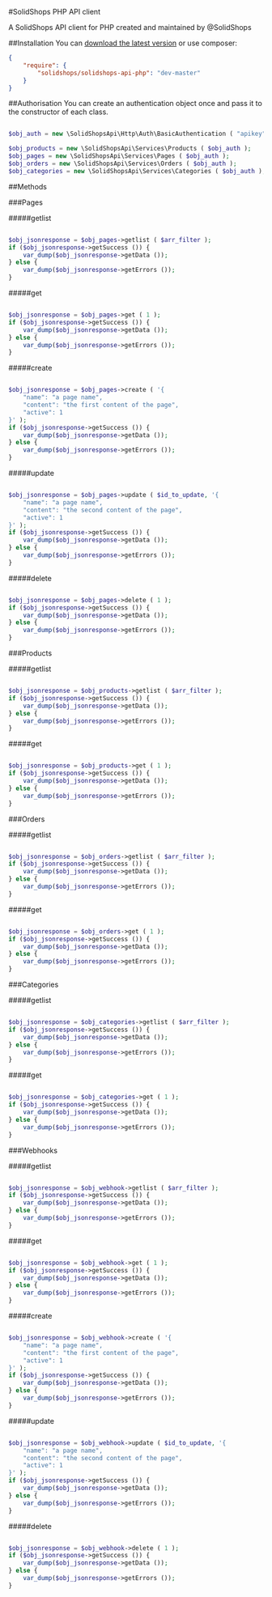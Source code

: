 #SolidShops PHP API client


A SolidShops API client for PHP created and maintained by @SolidShops


##Installation
You can [download the latest version](http://github.com/solidshops/solidshops-api-php/zipball/master) or use composer:

```json
{
	"require": {
		"solidshops/solidshops-api-php": "dev-master"
	}
}
```


##Authorisation
You can create an authentication object once and pass it to the constructor of each class.

```php

$obj_auth = new \SolidShopsApi\Http\Auth\BasicAuthentication ( "apikey", "apipassword" );

$obj_products = new \SolidShopsApi\Services\Products ( $obj_auth );
$obj_pages = new \SolidShopsApi\Services\Pages ( $obj_auth );
$obj_orders = new \SolidShopsApi\Services\Orders ( $obj_auth );
$obj_categories = new \SolidShopsApi\Services\Categories ( $obj_auth );

```


##Methods

###Pages

#####getlist

```php

$obj_jsonresponse = $obj_pages->getlist ( $arr_filter );
if ($obj_jsonresponse->getSuccess ()) {
	var_dump($obj_jsonresponse->getData ());
} else {
	var_dump($obj_jsonresponse->getErrors ());
}
```

#####get

```php

$obj_jsonresponse = $obj_pages->get ( 1 );
if ($obj_jsonresponse->getSuccess ()) {
	var_dump($obj_jsonresponse->getData ());
} else {
	var_dump($obj_jsonresponse->getErrors ());
}
```

#####create

```php

$obj_jsonresponse = $obj_pages->create ( '{
	"name": "a page name",
	"content": "the first content of the page",
	"active": 1
}' );
if ($obj_jsonresponse->getSuccess ()) {
	var_dump($obj_jsonresponse->getData ());
} else {
	var_dump($obj_jsonresponse->getErrors ());
}
```

#####update

```php

$obj_jsonresponse = $obj_pages->update ( $id_to_update, '{
	"name": "a page name",
	"content": "the second content of the page",
	"active": 1
}' );
if ($obj_jsonresponse->getSuccess ()) {
	var_dump($obj_jsonresponse->getData ());
} else {
	var_dump($obj_jsonresponse->getErrors ());
}
```

#####delete

```php

$obj_jsonresponse = $obj_pages->delete ( 1 );
if ($obj_jsonresponse->getSuccess ()) {
	var_dump($obj_jsonresponse->getData ());
} else {
	var_dump($obj_jsonresponse->getErrors ());
}
```

###Products

#####getlist

```php

$obj_jsonresponse = $obj_products->getlist ( $arr_filter );
if ($obj_jsonresponse->getSuccess ()) {
	var_dump($obj_jsonresponse->getData ());
} else {
	var_dump($obj_jsonresponse->getErrors ());
}
```

#####get

```php

$obj_jsonresponse = $obj_products->get ( 1 );
if ($obj_jsonresponse->getSuccess ()) {
	var_dump($obj_jsonresponse->getData ());
} else {
	var_dump($obj_jsonresponse->getErrors ());
}
```

###Orders

#####getlist

```php

$obj_jsonresponse = $obj_orders->getlist ( $arr_filter );
if ($obj_jsonresponse->getSuccess ()) {
	var_dump($obj_jsonresponse->getData ());
} else {
	var_dump($obj_jsonresponse->getErrors ());
}
```

#####get

```php

$obj_jsonresponse = $obj_orders->get ( 1 );
if ($obj_jsonresponse->getSuccess ()) {
	var_dump($obj_jsonresponse->getData ());
} else {
	var_dump($obj_jsonresponse->getErrors ());
}
```

###Categories

#####getlist

```php

$obj_jsonresponse = $obj_categories->getlist ( $arr_filter );
if ($obj_jsonresponse->getSuccess ()) {
	var_dump($obj_jsonresponse->getData ());
} else {
	var_dump($obj_jsonresponse->getErrors ());
}
```

#####get

```php

$obj_jsonresponse = $obj_categories->get ( 1 );
if ($obj_jsonresponse->getSuccess ()) {
	var_dump($obj_jsonresponse->getData ());
} else {
	var_dump($obj_jsonresponse->getErrors ());
}
```

###Webhooks

#####getlist

```php

$obj_jsonresponse = $obj_webhook->getlist ( $arr_filter );
if ($obj_jsonresponse->getSuccess ()) {
	var_dump($obj_jsonresponse->getData ());
} else {
	var_dump($obj_jsonresponse->getErrors ());
}
```

#####get

```php

$obj_jsonresponse = $obj_webhook->get ( 1 );
if ($obj_jsonresponse->getSuccess ()) {
	var_dump($obj_jsonresponse->getData ());
} else {
	var_dump($obj_jsonresponse->getErrors ());
}
```

#####create

```php

$obj_jsonresponse = $obj_webhook->create ( '{
	"name": "a page name",
	"content": "the first content of the page",
	"active": 1
}' );
if ($obj_jsonresponse->getSuccess ()) {
	var_dump($obj_jsonresponse->getData ());
} else {
	var_dump($obj_jsonresponse->getErrors ());
}
```

#####update

```php

$obj_jsonresponse = $obj_webhook->update ( $id_to_update, '{
	"name": "a page name",
	"content": "the second content of the page",
	"active": 1
}' );
if ($obj_jsonresponse->getSuccess ()) {
	var_dump($obj_jsonresponse->getData ());
} else {
	var_dump($obj_jsonresponse->getErrors ());
}
```

#####delete

```php

$obj_jsonresponse = $obj_webhook->delete ( 1 );
if ($obj_jsonresponse->getSuccess ()) {
	var_dump($obj_jsonresponse->getData ());
} else {
	var_dump($obj_jsonresponse->getErrors ());
}
```
